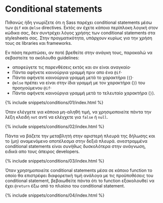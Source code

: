 
# Conditional statements

Πιθανώς ήδη γνωρίζετε ότι η Sass παρέχει conditional statements μέσω των `@if` και `@else` directives. Εκτός αν έχετε κάποια περίπλoκη λογική στον κώδικα σας, δεν συντρέχει λόγος χρήσης των conditional statements στα stylesheets σας. Στην πραγματικότητα, υπάρχουν κυρίως για την χρήση τους σε libraries και frameworks.

Εν πάση περιπτώσει, αν ποτέ βρεθείτε στην ανάγκη τους, παρακαλώ να σεβαστείτε τα ακόλουθα guidelines:

* αποφεύγετε τις παρενθέσεις εκτός και αν είναι αναγκαίο·
* Πάντα αφήνετε καινούργια γραμμή πριν απο ένα `@if`·
* Πάντα αφήνετε καινούργια γραμμή μετά το χαρακτήρα (`{`)·
* `@else` πρέπει να είναι στην ίδια γραμμή με τον χαρακτήρα (`}`) του προηγούμενου `@if`·
* Πάντα αφήνετε καινούργια γραμμή μετά το τελευταίο χαρακτήρα (`}`).

{% include snippets/conditions/01/index.html %}

Όταν ελέγχετε για κάποια μη-αληθή τιμή, να χρησιμοποιείτε πάντα την λέξη κλειδή `not` αντί να ελέγχετε για `false` ή `null`.

{% include snippets/conditions/02/index.html %}

Πάντα να βάζετε την μεταβλητή στην αριστερή πλευρά της δήλωσης και το (μη) αναμενόμενο αποτέλεσμα στην δεξιά πλευρά. ανεστραμμένα conditional statements είναι συνήθως δυσκολότερα στην ανάγνωση, ειδικά απο τους άπειρος developers.

{% include snippets/conditions/03/index.html %}

Όταν χρησημοποιείτε conditional statements μέσα σε κάποιο function το οποίο θα επιστρέφει διαφορετική τιμή ανάλογα με τις προϋποθέσεις του conditional statement, βεβαιωθείτε πάντα ότι το function εξακολουθεί να έχει `@return` έξω από το πλαίσιο του conditional statement.

{% include snippets/conditions/04/index.html %}
